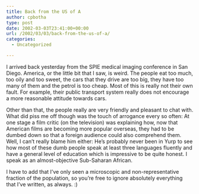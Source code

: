 ```yaml
---
title: Back from the US of A
author: cpbotha
type: post
date: 2002-03-03T23:41:00+00:00
url: /2002/03/03/back-from-the-us-of-a/
categories:
  - Uncategorized

---
```

I arrived back yesterday from the SPIE medical imaging conference in San Diego. America, or the little bit that I saw, is weird. The people eat too much, too oily and too sweet, the cars that they drive are too big, they have too many of them and the petrol is too cheap. Most of this is really not their own fault. For example, their public transport system really does not encourage a more reasonable attitude towards cars.

Other than that, the people really are very friendly and pleasant to chat with. What did piss me off though was the touch of arrogance every so often: At one stage a film critic (on the television) was explaining how, now that American films are becoming more popular overseas, they had to be dumbed down so that a foreign audience could also comprehend them. Well, I can&#8217;t really blame him either: He&#8217;s probably never been in Yurp to see how most of these dumb people speak at least three languages fluently and have a general level of education which is impressive to be quite honest. I speak as an almost-objective Sub-Saharan African.

I have to add that I&#8217;ve only seen a microscopic and non-representative fraction of the population, so you&#8217;re free to ignore absolutely everything that I&#8217;ve written, as always. :)
